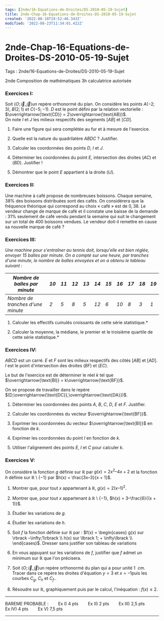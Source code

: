 ```yaml
---
tags: [2nde/16-Equations-de-Droites/DS-2010-05-19-Sujet]
title: 2nde-Chap-16-Equations-de-Droites-DS-2010-05-19-Sujet
created: '2022-08-10T19:52:46.343Z'
modified: '2022-08-23T11:34:01.422Z'
---
```


# 2nde-Chap-16-Equations-de-Droites-DS-2010-05-19-Sujet

Tags : 2nde/16-Equations-de-Droites/DS-2010-05-19-Sujet

2nde 
Composition de mathématiques 
3h 
calculatrice autorisée 


### Exercices I:

Soit $(O;\overrightarrow{i},\overrightarrow{j})$un repère orthonormé du plan. On considère les points $A(-2;3)$, $B(2;1)$ et $C(-5;-1)$.
$D$ est le point défini par la relation vectorielle : $\overrightarrow{\text{CD}} = 2\overrightarrow{\text{AB}}$.\
On note $I$ et $J$ les milieux respectifs des segments $[AB]$ et $[CD]$.

1) Faire une figure qui sera complétée au fur et à mesure de l'exercice.

2) Quelle est la nature du quadrilatère $ABDC$ ? Justifier.

3) Calculer les coordonnées des points $D$, $I$ et $J$.
 
4) Déterminer les coordonnées du point $E$, intersection des droites $(AC)$ et $(BD)$. Justifier !

5) Démontrer que le point $E$ appartient à la droite $(IJ)$.


### Exercices II:

Une machine à café propose de nombreuses boissons. Chaque semaine, $38\%$ des boissons distribuées sont des cafés. On considérera que la fréquence théorique qui correspond au choix « café » est de $0,38$.
Le vendeur change de marque de café et il constate une baisse de la demande : $31\%$ seulement de café vendu pendant la semaine qui suit le changement sur un total de $400$ boissons vendues.
Le vendeur doit-il remettre en cause sa nouvelle marque de café ?


### Exercices III:

*Une machine pour s'entraîner au tennis doit, lorsqu'elle est bien réglée, envoyer $15$ balles par minute.
On a compté sur une heure, par tranches d'une minute, le nombre de balles envoyées et on a obtenu le tableau suivant :*

| *Nombre de balles par minute*   |    *10*  | *11* |  *12*  | *13*  | *14*  | *15* |  *16* |  *17*  | *18* |  *19*|
|----------------------------------|---------|-------|--------|-------|------|------|--------|--------|------|------|
|*Nombre de tranches d'une minute* |  *2*   | *5*   | *8*    |*5*    |*12*  | *6*   | *10* |  *8*   | *3*  |  *1*|

1) Calculer les effectifs cumulés croissants de cette série statistique.*

2) Calculer la moyenne, la médiane, le premier et le troisième quartile de cette série statistique.*


### Exercices IV:

$ABCD$ est un carré. 
$E$ et $F$ sont les milieux respectifs des côtés $[AB]$ et $[AD]$. 
$I$ est le point d'intersection des droites $(BF)$ et $(EC)$. 


Le but de l'exercice est de déterminer le réel $k$ tel que $\overrightarrow{\text{BI}} = k\overrightarrow{\text{BF}}$.


On se propose de travailler dans le repère $(D;\overrightarrow{\text{DC}},\overrightarrow{\text{DA}})$.

1) Déterminer les coordonnées des points $A$, $B$, $C$, $D$, $E$ et $F$. Justifier.

2) Calculer les coordonnées du vecteur $\overrightarrow{\text{BF}}$.

3) Exprimer les coordonnées du vecteur $\overrightarrow{\text{BI}}$ en fonction de $k$.

4) Exprimer les coordonnées du point $I$ en fonction de $k$.

5) Utiliser l'alignement des points $E$, $I$ et $C$ pour calculer $k$.


### Exercices V:

On considère la fonction $g$ définie sur $ℝ$ par $g(x) = 2x^{2}–4x + 2$  et la fonction $h$ définie sur $ℝ$ \\ $\{-1\}$ par $h(x) = \frac{3x–3}{x + 1}$.

1) Montrer que, pour tout $x$ appartenant à $ℝ$, $g(x) = 2{(x–1)}^{2}$.

2) Montrer que, pour tout $x$ appartenant à $ℝ$ \\ $\{-1\}$, $h(x) = 3–\frac{6}{(x + 1)}$.

3) Étudier les variations de $g$.

4) Étudier les variations de $h$.

5) Soit $f$ la fonction définie sur $ℝ$ par : $f(x) = \begin{cases} g(x) sur \rbrack –\infty;1\rbrack \\ h(x) sur \lbrack 1; + \infty\lbrack \\ \end{cases}$.
Dresser sans justifier son tableau de variations

6) En vous appuyant sur les variations de $f$, justifier que $f$ admet un minimum sur $ℝ$ que l'on précisera.

7) Soit $(O;\overrightarrow{i},\overrightarrow{j})$un repère orthonormé du plan qui a pour unité $1~~cm$.
Tracer dans ce repère les droites d'équation $y = 3$ et $x = –1$puis les courbes $C_g$, $C_h$ et $C_f$..

8) Résoudre sur $ℝ$, graphiquement puis par le calcul, l'inéquation : $f(x) \leq 2$.

---

BAREME PROBABLE : $~~~~~~$ Ex I) 4 pts $~~~~~~$ Ex II) 2 pts $~~~~~~$ Ex III) 2,5 pts $~~~~~~$ Ex IV) 4 pts $~~~~~~$ Ex V) 7,5 pts

---


